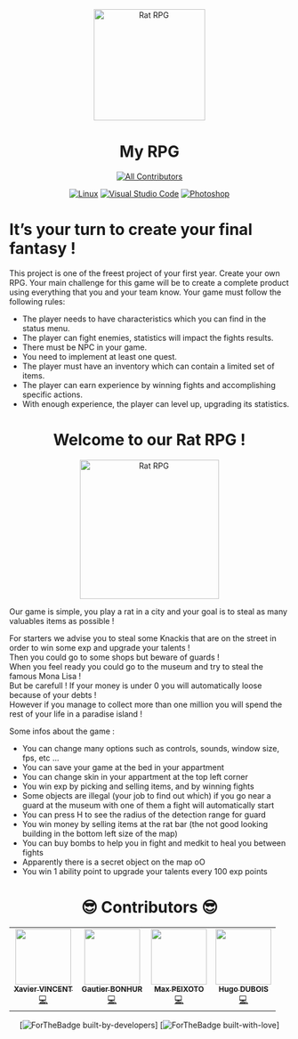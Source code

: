 <div align="center" href="">
  <a>
    <img width="200" src="https://liquipedia.net/commons/images/3/34/RPG_2018_Logo.png" alt="Rat RPG" border="0">
  </a>
</div>

<h1 align="center">
  My RPG
</h1>

<div align="center" href="">

[![All Contributors](https://img.shields.io/badge/All_Contributors-4-blue.svg?style=flat-square)](#contributors-)
  
</div>

<div align="center" href="">

[![Linux](https://svgshare.com/i/Zhy.svg)](https://svgshare.com/i/Zhy.svg)
[![Visual Studio Code](https://img.shields.io/badge/--007ACC?logo=visual%20studio%20code&logoColor=ffffff)](https://code.visualstudio.com/)
[![Photoshop](https://img.shields.io/badge/--31A8FF?logo=adobe%20photoshop&logoColor=000)](https://www.photoshop.com/)
  
</div>

# It’s your turn to create your final fantasy !

</div> 

This project is one of the freest project of your first year. Create your own RPG.
Your main challenge for this game will be to create a complete product using everything that you and your
team know.
Your game must follow the following rules:
- The player needs to have characteristics which you can find in the status menu.
- The player can fight enemies, statistics will impact the fights results.
- There must be NPC in your game.
- You need to implement at least one quest.
- The player must have an inventory which can contain a limited set of items.
- The player can earn experience by winning fights and accomplishing specific actions.
- With enough experience, the player can level up, upgrading its statistics.

<div align="center" href="">
  
# Welcome to our Rat RPG !

</div> 

<div align="center" href="">
  <a>
    <img width="250" src="https://i.ibb.co/XLFT5CG/New-Project.png" alt="Rat RPG" border="0">
  </a>
</div>

<div align="left" href="">
<p>Our game is simple, you play a rat in a city and your goal is to steal as many valuables items as possible !</p>

<p>For starters we advise you to steal some Knackis that are on the street in order to win some exp and upgrade your talents !</br >
Then you could go to some shops but beware of guards !</br >
When you feel ready you could go to the museum and try to steal the famous Mona Lisa !</br >
But be carefull ! If your money is under 0 you will automatically loose because of your debts !</br >
However if you manage to collect more than one million you will spend the rest of your life in a paradise island !</p>

Some infos about the game :
- You can change many options such as controls, sounds, window size, fps, etc ...
- You can save your game at the bed in your appartment
- You can change skin in your appartment at the top left corner
- You win exp by picking and selling items, and by winning fights
- Some objects are illegal (your job to find out which) if you go near a guard at the museum with one of them a fight will automatically start
- You can press H to see the radius of the detection range for guard
- You win money by selling items at the rat bar (the not good looking building in the bottom left size of the map)
- You can buy bombs to help you in fight and medkit to heal you between fights
- Apparently there is a secret object on the map oO
- You win 1 ability point to upgrade your talents every 100 exp points

<div align="center" href="">
  
</div>

<div align="center" href="">
  
<h1 align="center"> 😎 Contributors 😎 </h1>

<table>
  <td align="center">
    <a href="https://github.com/X-VINCENT">
      <img src="https://avatars.githubusercontent.com/X-VINCENT" width="100px;" alt=""/>
      <br />
      <sub>
        <b>Xavier VINCENT</b>
      </sub>
    </a>
    <br />
    <a href="https://github.com/EpitechPromo2026/B-MUL-200-BDX-2-1-myrpg-max.peixoto/commits?author=X-VINCENT" title="Code">
      💻
    </a>
  </td>
  <td align="center">
    <a href="https://github.com/gautier337">
      <img src="https://avatars.githubusercontent.com/gautier337" width="100px;" alt=""/>
      <br />
      <sub>
        <b>Gautier BONHUR</b>
      </sub>
    </a>
    <br />
    <a href="https://github.com/EpitechPromo2026/B-MUL-200-BDX-2-1-myrpg-max.peixoto/commits?author=gautier337" title="Code">
      💻
    </a>
  </td>
  <td align="center">
    <a href="https://github.com/MaxPeix">
      <img src="https://avatars.githubusercontent.com/MaxPeix" width="100px;" alt=""/>
      <br />
      <sub>
        <b>Max PEIXOTO</b>
      </sub>
    </a>
    <br />
    <a href="https://github.com/EpitechPromo2026/B-MUL-200-BDX-2-1-myrpg-max.peixoto/commits?author=MaxPeix" title="Code">
      💻
    </a>
  </td>
  <td align="center">
    <a href="https://github.com/Hugo-code-dev">
      <img src="https://avatars.githubusercontent.com/Hugo-code-dev" width="100px;" alt=""/>
      <br />
      <sub>
        <b>Hugo DUBOIS</b>
      </sub>
    </a>
    <br />
    <a href="https://github.com/EpitechPromo2026/B-MUL-200-BDX-2-1-myrpg-max.peixoto/commits?author=Hugo-code-dev" title="Code">
      💻
    </a>
  </td>
</table>

</div> 

<div align="center" href="">

[![ForTheBadge built-by-developers](http://ForTheBadge.com/images/badges/built-by-developers.svg)]
[![ForTheBadge built-with-love](http://ForTheBadge.com/images/badges/built-with-love.svg)]

</div> 
